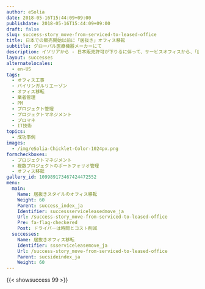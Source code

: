 ```yaml
---
author: eSolia
date: 2018-05-16T15:44:09+09:00
publishdate: 2018-05-16T15:44:09+09:00
draft: false
slug: success-story_move-from-serviced-to-leased-office
title: 日本での販売開始以前に「居抜き」オフィス移転
subtitle: グローバル医療機器メーカーにて
description: イソリアから - 日本販売許可が下りるに伴って、サービスオフィスから、「居抜き」契約でリース事務所に移転させた。
layout: successes
alternatelocales:
  - en-US
tags:
  - オフィス工事
  - バイリンガルリエーゾン
  - オフィス移転
  - 業者管理
  - PM
  - プロジェクト管理
  - プロジェクトマネジメント
  - プロマネ
  - IT技術
topics:
  - 成功事例
images:  
  - /img/eSolia-Chicklet-Color-1024px.png
formcheckboxes:
  - プロジェクトマネジメント
  - 複数プロジェクトのポートフォリオ管理
  - オフィス移転
gallery_id: 109989173467424472552
menu:
  main:
    Name: 居抜きスタイルのオフィス移転
    Weight: 60
    Parent: success_index_ja
    Identifier: successserviceleasedmove_ja
    Url: /success-story_move-from-serviced-to-leased-office
    Pre: fa-flag-checkered
    Post: ドライバーは時間とコスト削減
  successes:
    Name: 居抜きオフィス移転
    Identifier: ssserviceleasemove_ja
    Url: /success-story_move-from-serviced-to-leased-office
    Parent: sucsideindex_ja
    Weight: 60
---
```


{{< showsuccess 99 >}}

